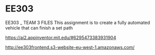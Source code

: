 # EE303
EE303 _ TEAM 3 FILES
This assignment is to create a fully automated vehicle that can finish a set path 

https://ai2.appinventor.mit.edu/#6295473383931904

http://ee303frontend.s3-website-eu-west-1.amazonaws.com/
